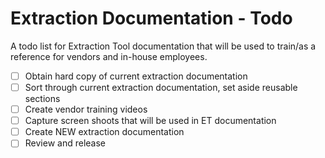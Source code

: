 # Extraction Documentation - Todo

A todo list for Extraction Tool documentation that will be used to train/as a reference for vendors and in-house employees.

- [ ] Obtain hard copy of current extraction documentation
- [ ] Sort through current extraction documentation, set aside reusable sections
- [ ] Create vendor training videos
- [ ] Capture screen shoots that will be used in ET documentation
- [ ] Create NEW extraction documentation
- [ ] Review and release
